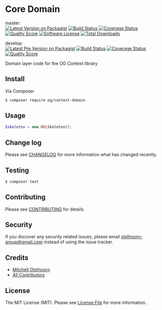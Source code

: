 # Core Domain

master:  
[![Latest Version on Packagist][ico-version]][link-packagist]
[![Build Status][ico-travis-master]][link-travis]
[![Coverage Status][ico-scrutinizer-master]][link-scrutinizer]
[![Quality Score][ico-code-quality-master]][link-code-quality]
[![Software License][ico-license]](LICENSE)
[![Total Downloads][ico-downloads]][link-downloads]

develop:  
[![Latest Pre Version on Packagist][ico-version-pre]][link-packagist]
[![Build Status][ico-travis-develop]][link-travis]
[![Coverage Status][ico-scrutinizer-develop]][link-scrutinizer]
[![Quality Score][ico-code-quality-develop]][link-code-quality]

Domain layer code for the OG Context library

## Install

Via Composer

``` bash
$ composer require og/context-domain
```

## Usage

``` php
$skeleton = new OG\Skeleton();
```

## Change log

Please see [CHANGELOG](CHANGELOG.md) for more information what has changed recently.

## Testing

``` bash
$ composer test
```

## Contributing

Please see [CONTRIBUTING](CONTRIBUTING.md) for details.

## Security

If you discover any security related issues, please email olsthoorn-group@gmail.com instead of using the issue tracker.

## Credits

- [Mitchell Olsthoorn][link-author]
- [All Contributors][link-contributors]

## License

The MIT License (MIT). Please see [License File](LICENSE) for more information.

[ico-version]: https://img.shields.io/packagist/v/og/context-domain.svg?style=flat-square
[ico-version-pre]: https://img.shields.io/packagist/vpre/og/context-domain.svg?style=flat-square
[ico-license]: https://img.shields.io/packagist/l/og/account-domain.svg?style=flat-square
[ico-travis-master]: https://img.shields.io/travis/olsthoorn-group/context-domain/master.svg?style=flat-square
[ico-travis-develop]: https://img.shields.io/travis/olsthoorn-group/context-domain/develop.svg?style=flat-square
[ico-scrutinizer-master]: https://img.shields.io/scrutinizer/coverage/g/olsthoorn-group/context-domain/master.svg?style=flat-square
[ico-scrutinizer-develop]: https://img.shields.io/scrutinizer/coverage/g/olsthoorn-group/context-domain/develop.svg?style=flat-square
[ico-code-quality-master]: https://img.shields.io/scrutinizer/g/olsthoorn-group/context-domain/master.svg?style=flat-square
[ico-code-quality-develop]: https://img.shields.io/scrutinizer/g/olsthoorn-group/context-domain/develop.svg?style=flat-square
[ico-downloads]: https://img.shields.io/packagist/dt/og/context-domain.svg?style=flat-square

[link-packagist]: https://packagist.org/packages/og/context-domain
[link-travis]: https://travis-ci.org/olsthoorn-group/context-domain
[link-scrutinizer]: https://scrutinizer-ci.com/g/olsthoorn-group/context-domain/code-structure
[link-code-quality]: https://scrutinizer-ci.com/g/olsthoorn-group/context-domain
[link-downloads]: https://packagist.org/packages/og/context-domain
[link-author]: https://github.com/mitchellolsthoorn
[link-contributors]: ../../contributors
